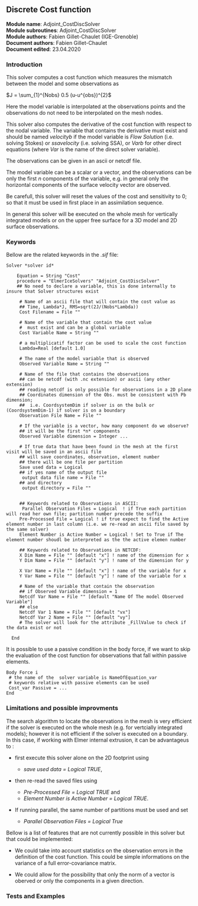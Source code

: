 ## Discrete Cost function

**Module name**: Adjoint_CostDiscSolver  
**Module subroutines**: Adjoint_CostDiscSolver  
**Module authors**: Fabien Gillet-Chaulet (IGE-Grenoble)  
**Document authors**: Fabien Gillet-Chaulet  
**Document edited**: 23.04.2020  


### Introduction
This solver computes a cost function which measures the mismatch between the model and some observations as  

$J = \sum_{1}^{Nobs} 0.5 (u-u^{obs})^{2}$

Here the model variable is interpolated at the observations points and the observations do not need to be interpolated on the mesh nodes.

This solver also computes the derivative of the cost function with respect to the nodal variable. The variable that contains the derivative must exist and should be named *velocityb* if the model variable is *Flow Solution* (i.e. solving Stokes) or *ssavelocity* (i.e. solving SSA), or *Varb* for other direct equations (where *Var* is the name of the direct solver variable).

The observations can be given in an ascii or netcdf file. 

The model variable can be a scalar or a vector, and the observations can be only the first *n* components of the variable, e.g. in general only the horizontal components of the surface velocity vector are observed.

Be carefull, this solver will reset the values of the cost and sensitivity to 0; so that it must be used in first place in an assimilation sequence.

In general this solver will be executed on the whole mesh for vertically integrated models or on the upper free surface
for a 3D model and 2D surface observations.

###  Keywords

Bellow are the related keywords in the *.sif* file:  


```
Solver *solver id* 
  
    Equation = String "Cost"  
    procedure = "ElmerIceSolvers" "Adjoint_CostDiscSolver"
    ## No need to declare a variable, this is done internally to insure that Solver structures exist
     
     # Name of an ascii file that will contain the cost value as
     ## Time, Lambda*J, RMS=sqrt(2J/(Nobs*Lambda))
     Cost Filename = File ""
     
     # Name of the variable that contain the cost value
     #  must exist and can be a global variable
     Cost Variable Name = String ""
     
     # a multiplicatif factor can be used to scale the cost function
     Lambda=Real [default 1.0]
     
     # The name of the model variable that is observed
     Observed Variable Name = String ""
     
     # Name of the file that contains the observations
     ## can be netcdf (with .nc extension) or ascii (any other extension)
     ## reading netcdf is only possible for observations in a 2D plane
     ## Coordinates dimension of the Obs. must be consistent with Pb dimension;
     ##  i.e. CoordsystemDim if solver is on the bulk or (CoordsystemDim-1) if solver is on a boundary
     Observation File Name = File "" 
     
     # If the variable is a vector, how many component do we observe?
     ## it will be the first *n* components
     Observed Variable dimension = Integer ...
   
     # If true data that have been found in the mesh at the first visit will be saved in an ascii file
     ## will save coordinates, observation, element number
     ## there will be one file per partition
     Save used data = Logical 
     ## if yes name of the output file
      output data file name = File ""
     ## and directory
      output directory = File ""
     
     
     ## Keywords related to Observations in ASCII:
      Parallel Observation Files = Logical  ! if True each partition will read her own file; partition number precede the suffix
     Pre-Processed File = Logical ! if true expect to find the Active element number in last column (i.e. we re-read an ascii file saved by the same solver)
     Element Number is Active Number = Logical ! Set to True if The element number shoudl be interpreted as the the active elemen number
   
     ## Keywords related to Observations in NETCDF:
     X Dim Name = File "" [default "x"] ! name of the dimension for x
     Y Dim Name = File "" [default "y"] ! name of the dimension for y
     
     X Var Name = File "" [default "x"] ! name of the variable for x
     Y Var Name = File "" [default "y"] ! name of the variable for x
     
     # Name of the variable that contain the observation
     ## if Observed Variable dimension = 1
     Netcdf Var Name = File "" [default "Name Of The model Observed Variable"]
     ## else
     Netcdf Var 1 Name = File "" [default "vx"]
     Netcdf Var 2 Name = File "" [default "vy"]
     # The solver will look for the attribute _FillValue to check if the data exist or not
      
  End

```

It is possible to use a passive condition in the body force, if we want to skip the evaluation of the cost function for observations that fall within passive elements.

```
Body Force i
 # the name of the  solver variable is NameOfEquation_var
 # keywords relative with passive elements can be used
 Cost_var Passive = ...
End
```

### Limitations and possible improvments

The search algorithm to locate the observations in the mesh is very efficient if the solver is executed on the whole mesh (e.g. for vertcially integrated models); however it is not efficient if the solver is executed on a boundary. 
In this case, if working with Elmer internal extrusion, it can be advantageus to :  

- first execute this solver alone on the 2D footprint using 
  - *save used data = Logical TRUE*, 

- then re-read the saved files using  
  - *Pre-Processed File = Logical TRUE* and  
  - *Element Number is Active Number = Logical TRUE*. 

- If running parallel, the same number of partitions must be used and set
  - *Parallel Observation Files = Logical True*

Bellow is a list of features that are not currently possible in this solver but that could be implemented:

- We could take into account statistics on the observation errors in the definition of the cost function. This could be simple informations on the variance of a full error-covariance matrix.

- We could allow for the possibility that only the norm of a vector is oberved or only the components in a given direction.



### Tests and Examples

